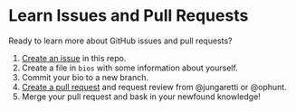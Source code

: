 # Learn Issues and Pull Requests

Ready to learn more about GitHub issues and pull requests?

1. [Create an issue](https://docs.github.com/en/github/managing-your-work-on-github/creating-an-issue) in this repo.
2. Create a file in `bios` with some information about yourself.
3. Commit your bio to a new branch.
4. [Create a pull request](https://docs.github.com/en/github/collaborating-with-issues-and-pull-requests/creating-a-pull-request) and request review from @jungaretti or @ophunt.
5. Merge your pull request and bask in your newfound knowledge!
